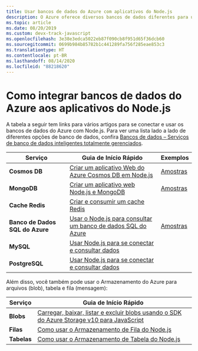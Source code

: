 ```yaml
---
title: Usar bancos de dados do Azure com aplicativos do Node.js
description: O Azure oferece diversos bancos de dados diferentes para usar com aplicativos Web e Node.js.
ms.topic: article
ms.date: 08/20/2019
ms.custom: devx-track-javascript
ms.openlocfilehash: 3e38e3edca5022eb87f090cb8f951d65f36dcb60
ms.sourcegitcommit: 0699b984b85782b1c441289fa756f285eae853c3
ms.translationtype: HT
ms.contentlocale: pt-BR
ms.lasthandoff: 08/14/2020
ms.locfileid: "88218620"
---
```

# <a name="how-to-integrate-azure-databases-in-nodejs-apps"></a>Como integrar bancos de dados do Azure aos aplicativos do Node.js

A tabela a seguir tem links para vários artigos para se conectar e usar os bancos de dados do Azure com Node.js. Para ver uma lista lado a lado de diferentes opções de banco de dados, confira [Bancos de dados – Serviços de banco de dados inteligentes totalmente gerenciados](https://azure.microsoft.com/product-categories/databases/).

| Serviço | Guia de Início Rápido | Exemplos |
| --- | --- | --- |
| **Cosmos DB** | [Criar um aplicativo Web do Azure Cosmos DB em Node.js](/azure/cosmos-db/create-sql-api-nodejs) | [Amostras](https://docs.microsoft.com/samples/browse/?languages=javascript%2Cnodejs&products=azure-cosmos-db) |
| **MongoDB** | [Criar um aplicativo web Node.js e MongoDB](/azure/app-service-web/app-service-web-tutorial-nodejs-mongodb-app) | [Amostras](https://docs.microsoft.com/samples/browse/?languages=javascript%2Cnodejs&term=Mongo%20DB) |
| **Cache Redis** | [Criar e consumir um cache Redis](/azure/redis-cache/cache-nodejs-get-started) | |
| **Banco de Dados SQL do Azure** | [Usar o Node.js para consultar um banco de dados SQL do Azure](/azure/sql-database/sql-database-connect-query-nodejs) | [Amostras](https://docs.microsoft.com/samples/browse/?languages=javascript%2Cnodejs&products=azure-sql-database) | |
| **MySQL** | [Usar Node.js para se conectar e consultar dados](/azure/mysql/connect-nodejs) | |
| **PostgreSQL** | [Usar Node.js para se conectar e consultar dados](/azure/postgresql/connect-nodejs) | |

Além disso, você também pode usar o Armazenamento do Azure para arquivos (blob), tabela e fila (mensagem):

| Serviço | Guia de Início Rápido |
| --- | --- |
| **Blobs** | [Carregar, baixar, listar e excluir blobs usando o SDK do Azure Storage v10 para JavaScript](/azure/storage/blobs/storage-quickstart-blobs-nodejs-v10) |
| **Filas** | [Como usar o Armazenamento de Fila do Node.js](/azure/storage/queues/storage-nodejs-how-to-use-queues) |
| **Tabelas** | [Como usar o Armazenamento de Tabela do Node.js](/azure/cosmos-db/table-storage-how-to-use-nodejs) |
